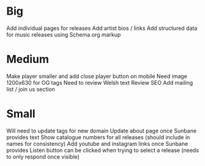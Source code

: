 # Big
Add individual pages for releases
Add artist bios / links
Add structured data for music releases using Schema.org markup

# Medium
Make player smaller and add close player button on mobile
Need image 1200x630 for OG tags
Need to review Welsh text
Review SEO
Add mailing list / join us section

# Small
Will need to update tags for new domain
Update about page once Sunbane provides text
Show catalogue numbers for all releases (should include in names for consistency)
Add youtube and instagram links once Sunbane provides
Listen button can be clicked when trying to select a release (needs to only respond once visible) 
